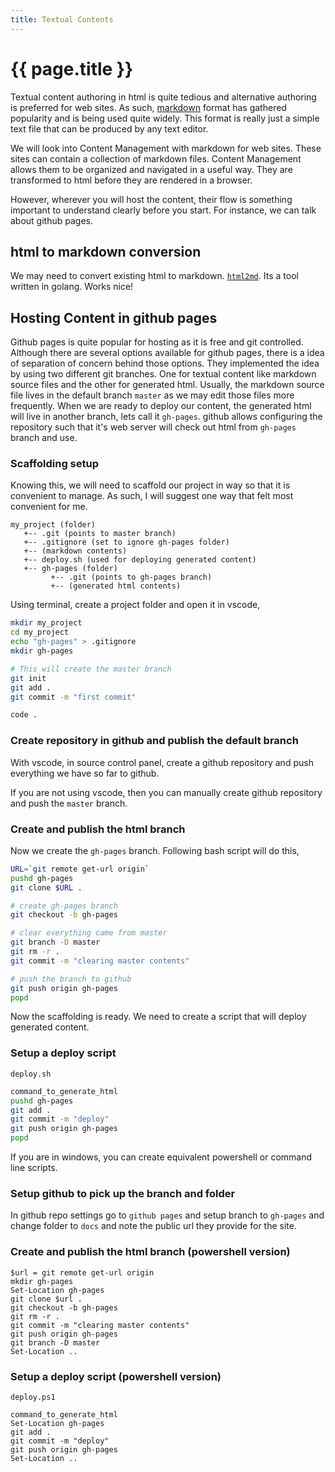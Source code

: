 ```yaml
---
title: Textual Contents
---
```


# {{ page.title }}

Textual content authoring in html is quite tedious and alternative authoring is 
preferred for web sites.
As such, [markdown](https://www.markdownguide.org/getting-started/) format has 
gathered popularity and is being used quite widely. This format is really just a simple
text file that can be produced by any text editor.

We will look into Content Management with markdown for web sites. These sites can contain
a collection of markdown files. Content Management allows them to be organized and navigated
in a useful way. They are transformed to html before they are rendered in a browser.

However, wherever you will host the content, their flow is something important to
understand clearly before you start. For instance, we can talk about github pages.


## html to markdown conversion
We may need to convert existing html to markdown. [`html2md`](github.com/suntong/html2md).
Its a tool written in golang. Works nice!
## Hosting Content in github pages
Github pages is quite popular for hosting as it is free and git
controlled. Although there are several options available for github pages,
there is a idea of separation of concern behind those options.
They implemented the idea by using two different git branches. 
One for textual content like markdown source files and the
other for generated html. Usually, the markdown source file lives in the default branch
`master` as we may edit those files more frequently. When we are ready to deploy our
content, the generated html will live in another branch, lets call it `gh-pages`.
github allows configuring the repository such that it's web server will check out html
from `gh-pages` branch and use.

### Scaffolding setup
Knowing this, we will need to scaffold our project in way so that it is convenient
to manage. As such, I will suggest one way that felt most convenient for me.

```text
my_project (folder)
   +-- .git (points to master branch)
   +-- .gitignore (set to ignore gh-pages folder)
   +-- (markdown contents)
   +-- deploy.sh (used for deploying generated content)
   +-- gh-pages (folder)
         +-- .git (points to gh-pages branch)
         +-- (generated html contents)
```

Using terminal, create a project folder and open it in vscode,

```bash
mkdir my_project
cd my_project
echo "gh-pages" > .gitignore
mkdir gh-pages

# This will create the master branch
git init
git add .
git commit -m "first commit" 

code .
```
### Create repository in github and publish the default branch
With vscode, in source control panel, create a github repository and 
push everything we have so far to github. 

If you are not using vscode, then you can manually create github repository
and push the `master` branch.

### Create and publish the html branch
Now we create the `gh-pages` branch.
Following bash script will do this,
```bash
URL=`git remote get-url origin`
pushd gh-pages
git clone $URL .

# create gh-pages branch
git checkout -b gh-pages

# clear everything came from master 
git branch -D master
git rm -r .
git commit -m "clearing master contents"

# push the branch to github
git push origin gh-pages
popd
```

Now the scaffolding is ready. We need to create a script that will deploy
generated content.

### Setup a deploy script
`deploy.sh`
```bash
command_to_generate_html
pushd gh-pages
git add .
git commit -m "deploy"
git push origin gh-pages
popd
```

If you are in windows, you can create equivalent powershell or command line scripts.

### Setup github to pick up the branch and folder
In github repo settings go to `github pages` and
setup branch to `gh-pages` and change folder to `docs` and note the public url 
they provide for the site.


### Create and publish the html branch (powershell version)
```
$url = git remote get-url origin
mkdir gh-pages
Set-Location gh-pages
git clone $url .
git checkout -b gh-pages
git rm -r .
git commit -m "clearing master contents"
git push origin gh-pages
git branch -D master
Set-Location ..
```

### Setup a deploy script (powershell version)
`deploy.ps1`
```
command_to_generate_html
Set-Location gh-pages
git add .
git commit -m "deploy"
git push origin gh-pages
Set-Location ..
```

